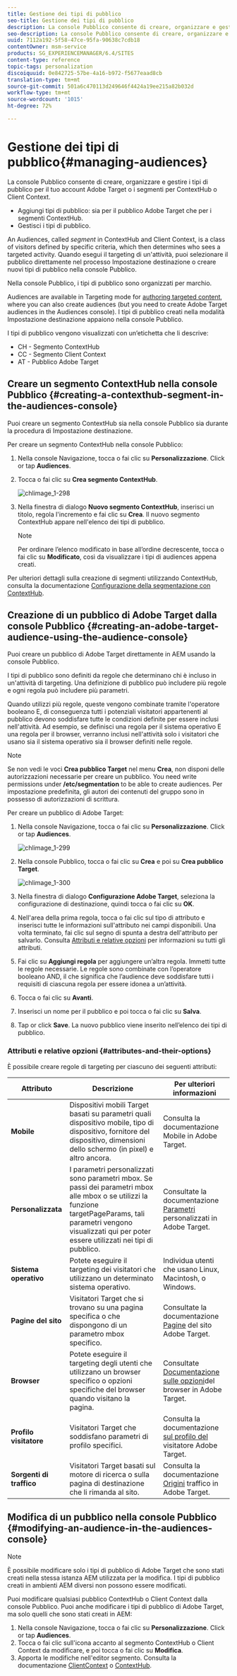 ```yaml
---
title: Gestione dei tipi di pubblico
seo-title: Gestione dei tipi di pubblico
description: La console Pubblico consente di creare, organizzare e gestire i tipi di pubblico per il tuo account di Adobe Target o gestire segmenti per ContextHub o ClientContext
seo-description: La console Pubblico consente di creare, organizzare e gestire i tipi di pubblico per il tuo account di Adobe Target o gestire segmenti per ContextHub o ClientContext
uuid: 7112a192-5f58-47ce-95fa-90638c7cdb18
contentOwner: msm-service
products: SG_EXPERIENCEMANAGER/6.4/SITES
content-type: reference
topic-tags: personalization
discoiquuid: 0e842725-57be-4a16-b972-f5677eaad8cb
translation-type: tm+mt
source-git-commit: 501a6c470113d249646f4424a19ee215a82b032d
workflow-type: tm+mt
source-wordcount: '1015'
ht-degree: 72%

---
```



# Gestione dei tipi di pubblico{#managing-audiences}

La console Pubblico consente di creare, organizzare e gestire i tipi di pubblico per il tuo account Adobe Target o i segmenti per ContextHub o Client Context.

* Aggiungi tipi di pubblico: sia per il pubblico Adobe Target che per i segmenti ContextHub.
* Gestisci i tipi di pubblico.

An Audiences, called *segment* in ContextHub and Client Context, is a class of visitors defined by specific criteria, which then determines who sees a targeted activity. Quando esegui il targeting di un&#39;attività, puoi selezionare il pubblico direttamente nel processo Impostazione destinazione o creare nuovi tipi di pubblico nella console Pubblico.

Nella console Pubblico, i tipi di pubblico sono organizzati per marchio.

Audiences are available in Targeting mode for [authoring targeted content](/help/sites-authoring/content-targeting-touch.md), where you can also create audiences (but you need to create Adobe Target audiences in the Audiences console). I tipi di pubblico creati nella modalità Impostazione destinazione appaiono nella console Pubblico.

I tipi di pubblico vengono visualizzati con un’etichetta che li descrive:

* CH - Segmento ContextHub
* CC - Segmento Client Context
* AT - Pubblico Adobe Target

## Creare un segmento ContextHub nella console Pubblico {#creating-a-contexthub-segment-in-the-audiences-console}

Puoi creare un segmento ContextHub sia nella console Pubblico sia durante la procedura di Impostazione destinazione.

Per creare un segmento ContextHub nella console Pubblico:

1. Nella console Navigazione, tocca o fai clic su **Personalizzazione**. Click or tap **Audiences**.
1. Tocca o fai clic su **Crea segmento ContextHub**.

   ![chlimage_1-298](assets/chlimage_1-298.png)

1. Nella finestra di dialogo **Nuovo segmento ContextHub**, inserisci un titolo, regola l&#39;incremento e fai clic su **Crea**. Il nuovo segmento ContextHub appare nell&#39;elenco dei tipi di pubblico.

   >[!NOTE]
   >
   >Per ordinare l’elenco modificato in base all’ordine decrescente, tocca o fai clic su **Modificato**, così da visualizzare i tipi di audiences appena creati.

Per ulteriori dettagli sulla creazione di segmenti utilizzando ContextHub, consulta la documentazione [Configurazione della segmentazione con ContextHub](/help/sites-administering/segmentation.md).

## Creazione di un pubblico di Adobe Target dalla console Pubblico {#creating-an-adobe-target-audience-using-the-audience-console}

Puoi creare un pubblico di Adobe Target direttamente in AEM usando la console Pubblico.

I tipi di pubblico sono definiti da regole che determinano chi è incluso in un&#39;attività di targeting. Una definizione di pubblico può includere più regole e ogni regola può includere più parametri.

Quando utilizzi più regole, queste vengono combinate tramite l&#39;operatore booleano E, di conseguenza tutti i potenziali visitatori appartenenti al pubblico devono soddisfare tutte le condizioni definite per essere inclusi nell&#39;attività. Ad esempio, se definisci una regola per il sistema operativo E una regola per il browser, verranno inclusi nell&#39;attività solo i visitatori che usano sia il sistema operativo sia il browser definiti nelle regole.

>[!NOTE]
>
>Se non vedi le voci **Crea pubblico Target** nel menu **Crea**, non disponi delle autorizzazioni necessarie per creare un pubblico. You need write permissions under **/etc/segmentation** to be able to create audiences. Per impostazione predefinita, gli autori dei contenuti del gruppo sono in possesso di autorizzazioni di scrittura.

Per creare un pubblico di Adobe Target:

1. Nella console Navigazione, tocca o fai clic su **Personalizzazione**. Click or tap **Audiences**.

   ![chlimage_1-299](assets/chlimage_1-299.png)

1. Nella console Pubblico, tocca o fai clic su **Crea** e poi su **Crea pubblico Target**.

   ![chlimage_1-300](assets/chlimage_1-300.png)

1. Nella finestra di dialogo **Configurazione Adobe Target**, seleziona la configurazione di destinazione, quindi tocca o fai clic su **OK**.
1. Nell&#39;area della prima regola, tocca o fai clic sul tipo di attributo e inserisci tutte le informazioni sull&#39;attributo nei campi disponibili. Una volta terminato, fai clic sul segno di spunta a destra dell&#39;attributo per salvarlo. Consulta [Attributi e relative opzioni](#attributes-and-their-options) per informazioni su tutti gli attributi.
1. Fai clic su **Aggiungi regola** per aggiungere un’altra regola. Immetti tutte le regole necessarie. Le regole sono combinate con l’operatore booleano AND, il che significa che l’audience deve soddisfare tutti i requisiti di ciascuna regola per essere idonea a un’attività.
1. Tocca o fai clic su **Avanti**.
1. Inserisci un nome per il pubblico e poi tocca o fai clic su **Salva**.
1. Tap or click **Save**. La nuovo pubblico viene inserito nell’elenco dei tipi di pubblico.

### Attributi e relative opzioni {#attributes-and-their-options}

È possibile creare regole di targeting per ciascuno dei seguenti attributi:

| **Attributo** | **Descrizione** | **Per ulteriori informazioni** |
|---|---|---|
| **Mobile** | Dispositivi mobili Target basati su parametri quali dispositivo mobile, tipo di dispositivo, fornitore del dispositivo, dimensioni dello schermo (in pixel) e altro ancora. | Consulta la documentazione [](https://docs.adobe.com/content/help/en/target/using/audiences/create-audiences/categories-audiences/mobile.html) Mobile in  Adobe Target. |
| **Personalizzata** | I parametri personalizzati sono parametri mbox. Se passi dei parametri mbox alle mbox o se utilizzi la funzione targetPageParams, tali parametri vengono visualizzati qui per poter essere utilizzati nei tipi di pubblico. | Consultate la documentazione [Parametri](https://docs.adobe.com/content/help/en/target/using/audiences/create-audiences/categories-audiences/custom-parameters.html) personalizzati in  Adobe Target. |
| **Sistema operativo** | Potete eseguire il targeting dei visitatori che utilizzano un determinato sistema operativo. | Individua utenti che usano Linux, Macintosh, o Windows. |
| **Pagine del sito** | Visitatori Target che si trovano su una pagina specifica o che dispongono di un parametro mbox specifico. | Consultate la documentazione [Pagine](https://docs.adobe.com/content/help/en/target/using/audiences/create-audiences/categories-audiences/site-pages.html) del sito  Adobe Target. |
| **Browser** | Potete eseguire il targeting degli utenti che utilizzano un browser specifico o opzioni specifiche del browser quando visitano la pagina. | Consultate [Documentazione sulle opzioni](https://docs.adobe.com/content/help/en/target/using/audiences/create-audiences/categories-audiences/browser.html)del browser in  Adobe Target. |
| **Profilo visitatore** | Visitatori Target che soddisfano parametri di profilo specifici. | Consulta la documentazione [sul profilo del](https://docs.adobe.com/content/help/en/target/using/audiences/visitor-profiles/visitor-profile.html) visitatore  Adobe Target. |
| **Sorgenti di traffico** | Visitatori Target basati sul motore di ricerca o sulla pagina di destinazione che li rimanda al sito. | Consulta la documentazione [Origini](https://docs.adobe.com/content/help/en/target/using/audiences/create-audiences/categories-audiences/traffic-sources.html) traffico in  Adobe Target. |

## Modifica di un pubblico nella console Pubblico {#modifying-an-audience-in-the-audiences-console}

>[!NOTE]
>
>È possibile modificare solo i tipi di pubblico di Adobe Target che sono stati creati nella stessa istanza AEM utilizzata per la modifica. I tipi di pubblico creati in ambienti AEM diversi non possono essere modificati.

Puoi modificare qualsiasi pubblico ContextHub o Client Context dalla console Pubblico. Puoi anche modificare i tipi di pubblico di Adobe Target, ma solo quelli che sono stati creati in AEM:

1. Nella console Navigazione, tocca o fai clic su **Personalizzazione**. Click or tap **Audiences**.
1. Tocca o fai clic sull&#39;icona accanto al segmento ContextHub o Client Context da modificare, e poi tocca o fai clic su **Modifica**.
1. Apporta le modifiche nell&#39;editor segmento. Consulta la documentazione [ClientContext](/help/sites-administering/campaign-segmentation.md) o [ContextHub](/help/sites-administering/contexthub-config.md).

